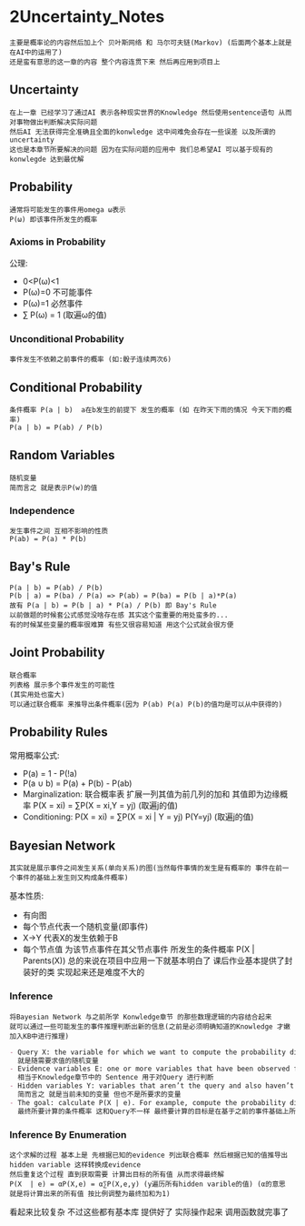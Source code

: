 # 2Uncertainty_Notes
    主要是概率论的内容然后加上个 贝叶斯网络 和 马尔可夫链(Markov) (后面两个基本上就是在AI中的运用了) 
    还是蛮有意思的这一章的内容 整个内容连贯下来 然后再应用到项目上
## Uncertainty
    在上一章 已经学习了通过AI 表示各种现实世界的Knowledge 然后使用sentence语句 从而对事物做出判断解决实际问题
    然后AI 无法获得完全准确且全面的konwledge 这中间难免会存在一些误差 以及所谓的uncertainty 
    这也是本章节所要解决的问题 因为在实际问题的应用中 我们总希望AI 可以基于现有的konwlegde 达到最优解

## Probability
    通常将可能发生的事件用omega ω表示 
    P(ω) 即该事件所发生的概率
### Axioms in Probability
公理:
- 0<P(ω)<1
- P(ω)=0 不可能事件
- P(ω)=1 必然事件
- ∑ P(ω) = 1 (取遍ω的值)

### Unconditional Probability
    事件发生不依赖之前事件的概率 (如:骰子连续两次6)
## Conditional Probability 
    条件概率 P(a | b)  a在b发生的前提下 发生的概率 (如 在昨天下雨的情况 今天下雨的概率)
    P(a | b) = P(ab) / P(b)

## Random Variables
    随机变量
    简而言之 就是表示P(w)的值
### Independence 
    发生事件之间 互相不影响的性质
    P(ab) = P(a) * P(b)

## Bay's Rule
    P(a | b) = P(ab) / P(b)
    P(b | a) = P(ba) / P(a) => P(ab) = P(ba) = P(b | a)*P(a)
    故有 P(a | b) = P(b | a) * P(a) / P(b) 即 Bay's Rule
    以前做题的时候套公式感觉没啥存在感 其实这个蛮重要的用处蛮多的...
    有的时候某些变量的概率很难算 有些又很容易知道 用这个公式就会很方便

## Joint Probability 
    联合概率
    列表格 展示多个事件发生的可能性
    (其实用处也蛮大)
    可以通过联合概率 来推导出条件概率(因为 P(ab) P(a) P(b)的值均是可以从中获得的)

## Probability Rules
常用概率公式:
- P(a) = 1 - P(!a)
- P(a ∪ b) = P(a) + P(b) - P(ab)
- Marginalization: 联合概率表 扩展一列其值为前几列的加和 其值即为边缘概率 P(X = xi) =  ∑P(X = xi,Y = yj) (取遍j的值)
- Conditioning: P(X = xi) =  ∑P(X = xi | Y = yj) P(Y=yj) (取遍j的值)

## Bayesian Network
    其实就是展示事件之间发生关系(单向关系)的图(当然每件事情的发生是有概率的 事件在前一个事件的基础上发生则又构成条件概率)
基本性质:
- 有向图
- 每个节点代表一个随机变量(即事件)
- X->Y 代表X的发生依赖于B
- 每个节点值 为该节点事件在其父节点事件 所发生的条件概率 P(X | Parents(X))
总的来说在项目中应用一下就基本明白了 课后作业基本提供了封装好的类 实现起来还是难度不大的 

### Inference
    将Bayesian Network 与之前所学 Konwledge章节 的那些数理逻辑的内容结合起来
    就可以通过一些可能发生的事件推理判断出新的信息(之前是必须明确知道的Knowledge 才嫩加入KB中进行推理) 

```markdown
- Query X: the variable for which we want to compute the probability distribution.
  就是随需要求值的随机变量
- Evidence variables E: one or more variables that have been observed for event e. For example, we might have observed that there is light rain, and this observation helps us compute the probability that the train is delayed.
  相当于Knowledge章节中的 Sentence 用于对Query 进行判断
- Hidden variables Y: variables that aren’t the query and also haven’t been observed. For example, standing at the train station, we can observe whether there is rain, but we can’t know if there is maintenance on the track further down the road. Thus, Maintenance would be a hidden variable in this situation.
  简而言之 就是当前未知的变量 但也不是所要求的变量
- The goal: calculate P(X | e). For example, compute the probability distribution of the Train variable (the query) based on the evidence e that we know there is light rain.
  最终所要计算的条件概率 这和Query不一样 最终要计算的目标是在基于之前的事件基础上所发生的可能性
```
### Inference By Enumeration
    这个求解的过程 基本上是 先根据已知的evidence 列出联合概率 然后根据已知的值推导出 hidden variable 这样转换成evidence
    然后重复这个过程 直到获取需要 计算出目标的所有值 从而求得最终解
    P(X  | e) = αP(X,e) = α∑P(X,e,y) (y遍历所有hidden varible的值) (α的意思 就是将计算出来的所有值 按比例调整为最终加和为1)
看起来比较复杂 不过这些都有基本库 提供好了 实际操作起来 调用函数就完事了 